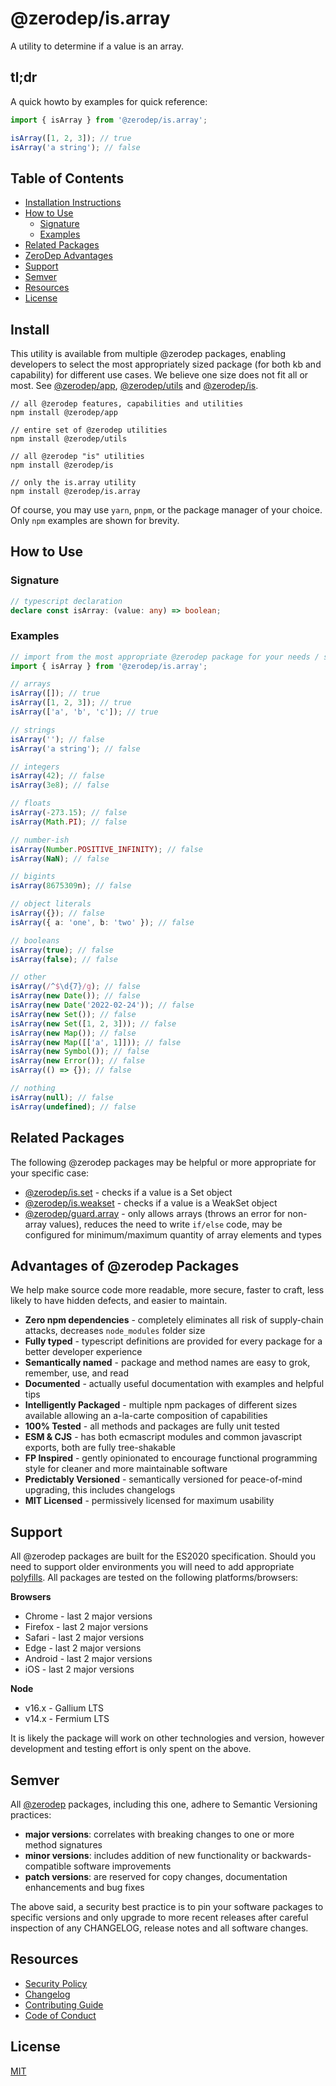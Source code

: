 # @zerodep/is.array

A utility to determine if a value is an array.

## tl;dr

A quick howto by examples for quick reference:

```typescript
import { isArray } from '@zerodep/is.array';

isArray([1, 2, 3]); // true
isArray('a string'); // false
```

## Table of Contents

- [Installation Instructions](#install)
- [How to Use](#how-to-use)
  - [Signature](#signature)
  - [Examples](#examples)
- [Related Packages](#related-packages)
- [ZeroDep Advantages](#advantages-of-zerodep-packages)
- [Support](#support)
- [Semver](#semver)
- [Resources](#resources)
- [License](#license)

## Install

This utility is available from multiple @zerodep packages, enabling developers to select the most appropriately sized package (for both kb and capability) for different use cases. We believe one size does not fit all or most. See [@zerodep/app](https://www.npmjs.com/package/@zerodep/app), [@zerodep/utils](https://www.npmjs.com/package/@zerodep/utils) and [@zerodep/is](https://www.npmjs.com/package/@zerodep/is).

```
// all @zerodep features, capabilities and utilities
npm install @zerodep/app

// entire set of @zerodep utilities
npm install @zerodep/utils

// all @zerodep "is" utilities
npm install @zerodep/is

// only the is.array utility
npm install @zerodep/is.array
```

Of course, you may use `yarn`, `pnpm`, or the package manager of your choice. Only `npm` examples are shown for brevity.

## How to Use

### Signature

```typescript
// typescript declaration
declare const isArray: (value: any) => boolean;
```

### Examples

```typescript
// import from the most appropriate @zerodep package for your needs / specific use case (see the Install section above)
import { isArray } from '@zerodep/is.array';

// arrays
isArray([]); // true
isArray([1, 2, 3]); // true
isArray(['a', 'b', 'c']); // true

// strings
isArray(''); // false
isArray('a string'); // false

// integers
isArray(42); // false
isArray(3e8); // false

// floats
isArray(-273.15); // false
isArray(Math.PI); // false

// number-ish
isArray(Number.POSITIVE_INFINITY); // false
isArray(NaN); // false

// bigints
isArray(8675309n); // false

// object literals
isArray({}); // false
isArray({ a: 'one', b: 'two' }); // false

// booleans
isArray(true); // false
isArray(false); // false

// other
isArray(/^$\d{7}/g); // false
isArray(new Date()); // false
isArray(new Date('2022-02-24')); // false
isArray(new Set()); // false
isArray(new Set([1, 2, 3])); // false
isArray(new Map()); // false
isArray(new Map([['a', 1]])); // false
isArray(new Symbol()); // false
isArray(new Error()); // false
isArray(() => {}); // false

// nothing
isArray(null); // false
isArray(undefined); // false
```

## Related Packages

The following @zerodep packages may be helpful or more appropriate for your specific case:

- [@zerodep/is.set](https://www.npmjs.com/package/@zerodep/is.set) - checks if a value is a Set object
- [@zerodep/is.weakset](https://www.npmjs.com/package/@zerodep/is.weakset) - checks if a value is a WeakSet object
- [@zerodep/guard.array](https://www.npmjs.com/package/@zerodep/guard.array) - only allows arrays (throws an error for non-array values), reduces the need to write `if/else` code, may be configured for minimum/maximum quantity of array elements and types

## Advantages of @zerodep Packages

We help make source code more readable, more secure, faster to craft, less likely to have hidden defects, and easier to maintain.

- **Zero npm dependencies** - completely eliminates all risk of supply-chain attacks, decreases `node_modules` folder size
- **Fully typed** - typescript definitions are provided for every package for a better developer experience
- **Semantically named** - package and method names are easy to grok, remember, use, and read
- **Documented** - actually useful documentation with examples and helpful tips
- **Intelligently Packaged** - multiple npm packages of different sizes available allowing an a-la-carte composition of capabilities
- **100% Tested** - all methods and packages are fully unit tested
- **ESM & CJS** - has both ecmascript modules and common javascript exports, both are fully tree-shakable
- **FP Inspired** - gently opinionated to encourage functional programming style for cleaner and more maintainable software
- **Predictably Versioned** - semantically versioned for peace-of-mind upgrading, this includes changelogs
- **MIT Licensed** - permissively licensed for maximum usability

## Support

All @zerodep packages are built for the ES2020 specification. Should you need to support older environments you will need to add appropriate [polyfills](https://developer.mozilla.org/en-US/docs/Glossary/Polyfill). All packages are tested on the following platforms/browsers:

**Browsers**

- Chrome - last 2 major versions
- Firefox - last 2 major versions
- Safari - last 2 major versions
- Edge - last 2 major versions
- Android - last 2 major versions
- iOS - last 2 major versions

**Node**

- v16.x - Gallium LTS
- v14.x - Fermium LTS

It is likely the package will work on other technologies and version, however development and testing effort is only spent on the above.

## Semver

All [@zerodep](https://github.com/cdepage/zerodep) packages, including this one, adhere to Semantic Versioning practices:

- **major versions**: correlates with breaking changes to one or more method signatures
- **minor versions**: includes addition of new functionality or backwards-compatible software improvements
- **patch versions**: are reserved for copy changes, documentation enhancements and bug fixes

The above said, a security best practice is to pin your software packages to specific versions and only upgrade to more recent releases after careful inspection of any CHANGELOG, release notes and all software changes.

## Resources

- [Security Policy](https://github.com/cdepage/zerodep/blob/main/SECURITY.md)
- [Changelog](https://github.com/cdepage/zerodep/blob/main/packages/is/is.array/CHANGELOG.md)
- [Contributing Guide](https://github.com/cdepage/zerodep/blob/main/CONTRIBUTING.md)
- [Code of Conduct](https://github.com/cdepage/zerodep/blob/main/CODE_OF_CONDUCT.md)

## License

[MIT](https://github.com/cdepage/zerodep/blob/main/LICENSE)

